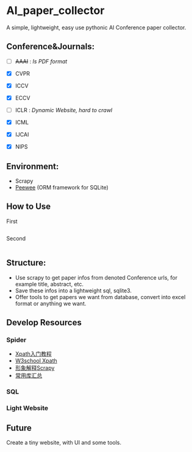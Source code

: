 # AI_paper_collector
A simple, lightweight, easy use pythonic AI Conference paper collector.
## Conference&Journals:
- [ ] ~~AAAI~~ : *Is PDF format*

- [x] CVPR

- [x] ICCV

- [x] ECCV

- [ ] ICLR : *Dynamic Website, hard to crawl*

- [x] ICML

- [x] IJCAI

- [x] NIPS

## Environment:

- Scrapy
- [Peewee](https://github.com/coleifer/peewee) (ORM framework for SQLite)

## How to Use

First

```shell

```

Second

```shell

```



## Structure:

- Use scrapy to get paper infos from denoted Conference urls, for example title, abstract, etc.
- Save these infos into a lightweight sql, sqlite3.
- Offer tools to get papers we want from database, convert into excel format or anything we want.

## Develop Resources
### Spider
- [Xpath入门教程](https://www.runoob.com/xpath/xpath-nodes.html)
- [W3school Xpath](https://www.w3school.com.cn/xpath/index.asp)
- [形象解释Scrapy](https://www.cnblogs.com/ellisonzhang/p/11113277.html)
- [常用库汇总](https://zhuanlan.zhihu.com/p/81944559)
### SQL
### Light Website

## Future
Create a tiny website, with UI and some tools.